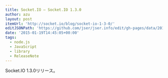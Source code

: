 ```yaml
---
title: Socket.IO — Socket.IO 1.3.0
author: azu
layout: post
itemUrl: 'http://socket.io/blog/socket-io-1-3-0/'
editJSONPath: 'https://github.com/jser/jser.info/edit/gh-pages/data/2015/01/index.json'
date: '2015-01-19T14:45:05+00:00'
tags:
  - node.js
  - JavaScript
  - library
  - ReleaseNote
---
```

Socket.IO 1.3.0リリース。


